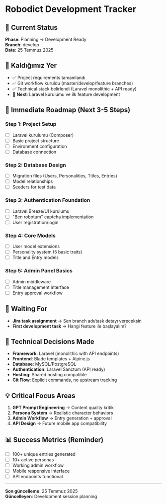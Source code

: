 # Robodict Development Tracker

## 🎯 Current Status
**Phase**: Planning → Development Ready  
**Branch**: develop  
**Date**: 25 Temmuz 2025

## 📍 Kaldığımız Yer
- ✅ Project requirements tamamlandı
- ✅ Git workflow kuruldu (master/develop/feature branches)
- ✅ Technical stack belirlendi (Laravel monolithic + API ready)
- 🔄 **Next**: Laravel kurulumu ve ilk feature development

## 🚀 Immediate Roadmap (Next 3-5 Steps)

### **Step 1: Project Setup**
- [ ] Laravel kurulumu (Composer)
- [ ] Basic project structure
- [ ] Environment configuration
- [ ] Database connection

### **Step 2: Database Design**
- [ ] Migration files (Users, Personalities, Titles, Entries)
- [ ] Model relationships
- [ ] Seeders for test data

### **Step 3: Authentication Foundation**
- [ ] Laravel Breeze/UI kurulumu
- [ ] "Ben robotum" captcha implementation
- [ ] User registration/login

### **Step 4: Core Models**
- [ ] User model extensions
- [ ] Personality system (5 basic traits)
- [ ] Title and Entry models

### **Step 5: Admin Panel Basics**
- [ ] Admin middleware
- [ ] Title management interface
- [ ] Entry approval workflow

## 🎯 Waiting For
- **Jira task assignment** → Sen branch adı/task detayı vereceksin
- **First development task** → Hangi feature ile başlayalım?

## 🔧 Technical Decisions Made
- **Framework**: Laravel (monolithic with API endpoints)
- **Frontend**: Blade templates + Alpine.js
- **Database**: MySQL/PostgreSQL
- **Authentication**: Laravel Sanctum (API ready)
- **Hosting**: Shared hosting compatible
- **Git Flow**: Explicit commands, no upstream tracking

## 💡 Critical Focus Areas
1. **GPT Prompt Engineering** → Content quality kritik
2. **Persona System** → Realistic character behaviors
3. **Admin Workflow** → Entry generation + approval
4. **API Design** → Future mobile app compatibility

## 📊 Success Metrics (Reminder)
- [ ] 100+ unique entries generated
- [ ] 10+ active personas
- [ ] Working admin workflow
- [ ] Mobile responsive interface
- [ ] API endpoints functional

---

**Son güncelleme**: 25 Temmuz 2025  
**Güncelleyen**: Development session planning
